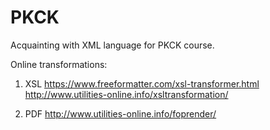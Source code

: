 # PKCK
Acquainting with XML language for PKCK course.

Online transformations:
  1. XSL
    https://www.freeformatter.com/xsl-transformer.html 
    http://www.utilities-online.info/xsltransformation/
  
  2. PDF
    http://www.utilities-online.info/foprender/
